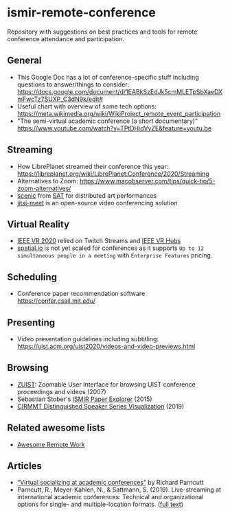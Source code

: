 # ismir-remote-conference
Repository with suggestions on best practices and tools for remote conference attendance and participation. 

## General

* This Google Doc has a lot of conference-specific stuff including questions to answer/things to consider: https://docs.google.com/document/d/1EABkSzEdJk5cmMLETpSbXaeDXmFwcTz7SUXP_C3dN9k/edit#
* Useful chart with overview of some tech options: https://meta.wikimedia.org/wiki/WikiProject_remote_event_participation
* "The semi-virtual academic conference (a short documentary)" https://www.youtube.com/watch?v=TPtDHidVyZE&feature=youtu.be

## Streaming

* How LibrePlanet streamed their conference this year: https://libreplanet.org/wiki/LibrePlanet:Conference/2020/Streaming
* Alternatives to Zoom: https://www.macobserver.com/tips/quick-tip/5-zoom-alternatives/
* [scenic](https://gitlab.com/sat-mtl/telepresence/scenic) from [SAT](https://sat.qc.ca) for distributed art performances
* [jitsi-meet](https://github.com/jitsi/jitsi-meet) is an open-source video conferencing solution

## Virtual Reality

* [IEEE VR 2020](http://ieeevr.org/2020/) relied on Twitch Streams and [IEEE VR Hubs](https://hubs.ieeevr.online/)
* [spatial.io](https://spatial.io/) is not yet scaled for conferences as it supports `Up to 12 simultaneous people in a meeting` with `Enterprise Features` pricing.

## Scheduling

* Conference paper recommendation software https://confer.csail.mit.edu/ 

## Presenting

* Video presentation guidelines including subtitling: https://uist.acm.org/uist2020/videos-and-video-previews.html 

## Browsing

- [ZUIST](http://uist.acm.org/archive/uist2.0/ZUIST.html): Zoomable User Interface for browsing UIST conference proceedings and videos (2007)
- Sebastian Stober's [ISMIR Paper Explorer](https://sebastianstober.de/demos/ismir-paper-explorer-2015/) (2015)
- [CIRMMT Distinguished Speaker Series Visualization](https://idmil.gitlab.io/CIRMMT_visualizations/) (2019)



## Related awesome lists

* [Awesome Remote Work](https://github.com/zenika-open-source/awesome-remote-work)

## Articles 

- [“Virtual socializing at academic conferences”](http://www.parncutt.org/virtualsocializing.html) by Richard Parncutt
- Parncutt, R., Meyer-Kahlen, N., & Sattmann, S. (2019). Live-streaming at international academic conferences: Technical and organizational options for single- and multiple-location formats. ([full text](https://www.elementascience.org/articles/10.1525/elementa.392/))
